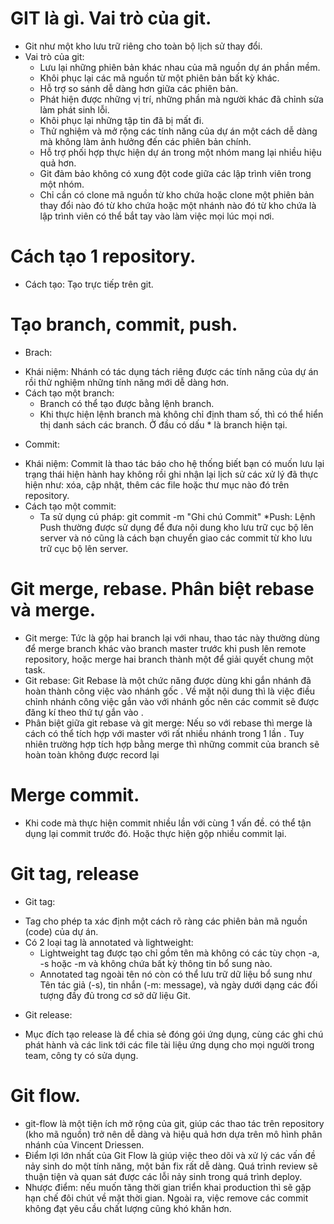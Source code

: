 # GIT là gì. Vai trò của git.
- Git như một kho lưu trữ riêng cho toàn bộ lịch sử thay đổi. 
- Vai trò của git: 
	+ Lưu lại những phiên bản khác nhau của mã nguồn dự án phần mềm. 
	+ Khôi phục lại các mã nguồn từ một phiên bản bất kỳ khác. 
	+ Hỗ trợ so sánh dễ dàng hơn giữa các phiên bản. 
	+ Phát hiện được những vị trí, những phần mà người khác đã chỉnh sửa làm phát sinh lỗi. 
	+ Khôi phục lại những tập tin đã bị mất đi. 
	+ Thử nghiệm và mở rộng các tính năng của dự án một cách dễ dàng mà không làm ảnh hưởng đến các phiên bản chính. 
	+ Hỗ trợ phối hợp thực hiện dự án trong một nhóm mang lại nhiều hiệu quả hơn. 
	+ Git đảm bảo không có xung đột code giữa các lập trình viên trong một nhóm. 
	+ Chỉ cần có clone mã nguồn từ kho chứa hoặc clone một phiên bản thay đổi nào đó từ kho chứa hoặc một nhánh nào đó từ kho chứa là lập trình viên có thể bắt tay vào làm việc mọi lúc mọi nơi.
# Cách tạo 1 repository.
- Cách tạo: Tạo trực tiếp trên git.
# Tạo branch, commit, push.
* Brach: 
- Khái niệm: Nhánh có tác dụng tách riêng được các tính năng của dự án rồi thử nghiệm những tính năng mới dễ dàng hơn.
- Cách tạo một branch: 
 	+ Branch có thể tạo được bằng lệnh branch.
	+ Khi thực hiện lệnh branch mà không chỉ định tham số, thì có thể hiển thị danh sách các branch. Ở đầu có dấu * là branch hiện tại.
* Commit: 
- Khái niệm: Commit là thao tác báo cho hệ thống biết bạn có muốn lưu lại trạng thái hiện hành hay không rồi ghi nhận lại lịch sử các xử lý đã thực hiện như: xóa, cập nhật, thêm các file hoặc thư mục nào đó trên repository.
- Cách tạo một commit: 
	+ Ta sử dụng cú pháp: git commit -m "Ghi chú Commit"
*Push: 
 Lệnh Push thường được sử dụng để đưa nội dung kho lưu trữ cục bộ lên server và nó cũng là cách bạn chuyển giao các commit từ kho lưu trữ cục bộ lên server. 
# Git merge, rebase. Phân biệt rebase và merge.
- Git merge: Tức là gộp hai branch lại với nhau, thao tác này thường dùng để merge branch khác vào branch master trước khi push lên remote repository, hoặc merge hai branch thành một để giải quyết chung một task.
- Git rebase: Git Rebase là một chức năng được dùng khi gắn nhánh đã hoàn thành công việc vào nhánh gốc . Về mặt nội dung thì là việc điều chỉnh nhánh công việc gắn vào với nhánh gốc nên các commit sẽ được đăng kí theo thứ tự gắn vào .
- Phân biệt giữa git rebase và git merge: 
	Nếu so với rebase thì merge là cách có thể tích hợp với master với rất nhiều nhánh trong 1 lần . Tuy nhiên trường hợp tích hợp bằng merge thì những commit của branch sẽ hoàn toàn không được record lại 
# Merge commit.
- Khi code mà thực hiện commit nhiều lần với cùng 1 vấn đề. có thể tận dụng lại commit trước đó. Hoặc thực hiện gộp nhiều commit lại.
# Git tag, release
* Git tag: 
- Tag cho phép ta xác định một cách rõ ràng các phiên bản mã nguồn (code) của dự án.
- Có 2 loại tag là annotated và lightweight:
	+ Lightweight tag được tạo chỉ gồm tên mà không có các tùy chọn -a, -s hoặc -m và không chứa bất kỳ thông tin bổ sung nào.
	+ Annotated tag ngoài tên nó còn có thể lưu trữ dữ liệu bổ sung như Tên tác giả (-s), tin nhắn (-m: message), và ngày dưới dạng các đối tượng đầy đủ trong cơ sở dữ liệu Git.
* Git release:
- Mục đích tạo release là để chia sẻ đóng gói ứng dụng, cùng các ghi chú phát hành và các link tới các file tài liệu ứng dụng cho mọi người trong team, công ty có sửa dụng.
# Git flow.
- git-flow là một tiện ích mở rộng của git, giúp các thao tác trên repository (kho mã nguồn) trở nên dễ dàng và hiệu quả hơn dựa trên mô hình phân nhánh của Vincent Driessen.
- Điểm lợi lớn nhất của Git Flow là giúp việc theo dõi và xử lý các vấn đề nảy sinh do một tính năng, một bản fix rất dễ dàng. Quá trình review sẽ thuận tiện và quan sát được các lỗi nảy sinh trong quá trình deploy.
- Nhược điểm: nếu muốn tăng thời gian triển khai production thì sẽ gặp hạn chế đôi chút về mặt thời gian. Ngoài ra, việc remove các commit không đạt yêu cầu chất lượng cũng khó khăn hơn.
